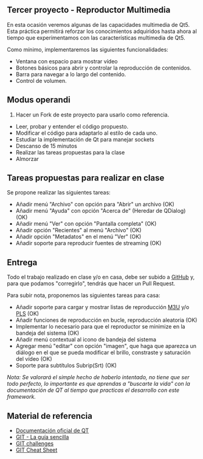 Tercer proyecto - Reproductor Multimedia 
----

En esta ocasión veremos algunas de las capacidades multimedia de Qt5. Esta práctica permitirá reforzar los conocimientos adquiridos hasta ahora al tiempo que experimentamos con las características multimedia de Qt5.

Como mínimo, implementaremos las siguientes funcionalidades:

* Ventana con espacio para mostrar vídeo
* Botones básicos para abrir y controlar la reproducción de contenidos.
* Barra para navegar a lo largo del contenido.
* Control de volumen.

Modus operandi
----

1. Hacer un Fork de este proyecto para usarlo como referencia.
* Leer, probar y entender el código propuesto.
* Modificar el código para adaptarlo al estilo de cada uno.
* Estudiar la implementación de Qt para manejar sockets
* Descanso de 15 minutos
* Realizar las tareas propuestas para la clase
* Almorzar

Tareas propuestas para realizar en clase
----

Se propone realizar las siguientes tareas:

* Añadir menú "Archivo" con opción para "Abrir" un archivo				(OK)
* Añadir menú "Ayuda" con opción "Acerca de" (Heredar de QDialog)		(OK)
* Añadir menú "Ver" con opción "Pantalla completa"						(OK)
* Añadir opción "Recientes" al menú "Archivo"							(OK)
* Añadir opción "Metadatos" en el menú "Ver"							(OK)
* Añadir soporte para reproducir fuentes de streaming					(OK)

Entrega
----

Todo el trabajo realizado en clase y/o en casa, debe ser subido a [GitHub] y, para que podamos "corregirlo", tendrás que hacer un Pull Request.

Para subir nota, proponemos las siguientes tareas para casa:

* Añadir soporte para cargar y mostrar listas de reproducción [M3U] y/o [PLS]	(OK)
* Añadir funciones de reproducción en bucle, reproducción aleatoria		(OK)
* Implementar lo necesario para que el reproductor se minimize en la bandeja del sistema	(OK)
* Añadir menú contextual al icono de bandeja del sistema	
* Agregar menú "editar" con opción "imagen", que haga que aparezca un diálogo en el que se pueda modificar el brillo, constraste y saturación del vídeo	(OK)
* Soporte para subtítulos Subrip(Srt)	(OK)


*Nota: Se valorará el simple hecho de haberlo intentado, no tiene que ser todo perfecto, lo importante es que aprendas a "buscarte la vida" con la documentación de QT al tiempo que practicas el desarrollo con este framework.* 

Material de referencia
----

* [Documentación oficial de QT]
* [GIT - La guía sencilla]
* [GIT challenges]
* [GIT Cheat Sheet]


[Documentación oficial de QT]:http://qt-project.org/doc/
[GIT challenges]:http://try.github.io/levels/1/challenges/1
[GIT Cheat Sheet]:http://www.cheat-sheets.org/saved-copy/git-cheat-sheet.pdf
[GIT - La guía sencilla]:http://rogerdudler.github.io/git-guide/index.es.html
[GitHub]:https://github.com
[cursos@igeko.es]:mailto:cursos@igeko.es
[M3U]:http://en.wikipedia.org/wiki/M3U
[PLS]:http://en.wikipedia.org/wiki/PLS_(file_format)
